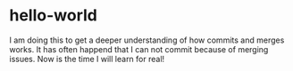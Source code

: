 # hello-world

I am doing this to get a deeper understanding of how commits and merges works. It has often happend that I can not commit because of merging issues. Now is the time I will learn for real!

